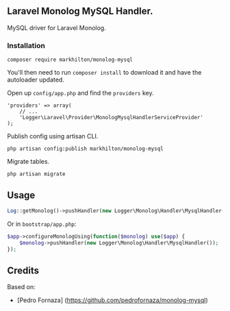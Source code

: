 ## Laravel Monolog MySQL Handler.

MySQL driver for Laravel Monolog.

### Installation

~~~
composer require markhilton/monolog-mysql
~~~

You'll then need to run `composer install` to download it and have the autoloader updated.

Open up `config/app.php` and find the `providers` key.

~~~
'providers' => array(
    // ...
    'Logger\Laravel\Provider\MonologMysqlHandlerServiceProvider'
);
~~~

Publish config using artisan CLI.

~~~
php artisan config:publish markhilton/monolog-mysql
~~~

Migrate tables.

~~~
php artisan migrate
~~~

## Usage

~~~php
Log::getMonolog()->pushHandler(new Logger\Monolog\Handler\MysqlHandler());
~~~

Or in `bootstrap/app.php`:

~~~php
$app->configureMonologUsing(function($monolog) use($app) {
    $monolog->pushHandler(new Logger\Monolog\Handler\MysqlHandler());
});
~~~

## Credits

Based on:

- [Pedro Fornaza] (https://github.com/pedrofornaza/monolog-mysql)
